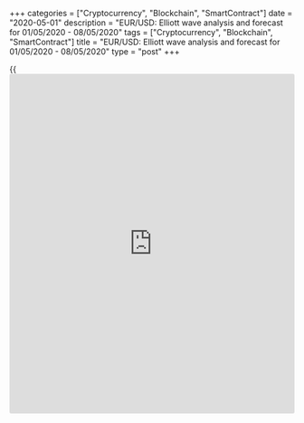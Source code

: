 +++
categories = ["Cryptocurrency", "Blockchain", "SmartContract"]
date = "2020-05-01"
description = "EUR/USD: Elliott wave analysis and forecast for 01/05/2020 - 08/05/2020"
tags = ["Cryptocurrency", "Blockchain", "SmartContract"]
title = "EUR/USD: Elliott wave analysis and forecast for 01/05/2020 - 08/05/2020"
type = "post"
+++

{{<iframe id="large-banner" src="https://www.bounty.group/#slide=20.0" width="100%" height="600" scrolling="no" style="border: 0px solid rgb(216, 221, 230); border-radius: 3px;">}}

May 1, 2020

May 1, 2020

EUR/USD: Elliott wave analysis and forecast for 01/05/2020 –
08/05/2020Alex Geuta

## The pair [EUR/USD ][1]remains likely to grow. Estimated pivot point
is at a level of 1.0720.

 **Main scenario:** consider long positions from corrections above the
level of 1.0720 with a target of 1.1150 – 1.1496.

 **Alternative scenario:** ****breakout and consolidation below the
level of 1.0720 will allow the pair to continue declining to the levels
of 1.0528 – 1.0414.

 **Analysis:** Supposedly, the descending fifth wave of larger degree
(5) of С continues developing on the [daily](https://www.fintecher.org/2020/03/03/forex-trading-daily-strategy/) time frame, with the first
wave 1 of (5) and correction 2 of (5) formed inside. The third wave 3 of
(5) started developing on the H4 time frame, with an ascending
correction developing in the form of wave ii of 3 inside. Apparently,
wave  (c) of ii is developing on the H1 time frame. If this assumption
is correct, the pair will continue to rise to 1.1150 – 1.1496. The level
of 1.0720 is critical in this scenario. Its breakout will allow the pair
to continue falling to the levels of 1.0528 – 1.0414.

![LiteForex: EUR/USD: Elliott wave analysis and forecast for 01/05/2020
– 08/05/2020][2]

* * *

![LiteForex: EUR/USD: Elliott wave analysis and forecast for 01/05/2020
– 08/05/2020][3]

* * *

![LiteForex: EUR/USD: Elliott wave analysis and forecast for 01/05/2020
– 08/05/2020][4]

* * *

P.S. Did you like my article? Share it in social networks: it will be
the best “thank you" :)

Ask me questions and comment below. I’ll be glad to answer your
questions and give necessary explanations.

 **Useful links:**

  * I recommend trying to trade with a reliable broker [here][5]. The system allows you to trade by yourself or copy successful traders from all across the globe.
  * Use my promo-code BLOG for getting deposit bonus 50% on LiteForex platform. Just enter this code in the appropriate field while [depositing][6] your trading account.
  * Telegram channel with high-quality analytics, Forex reviews, training articles, and other useful things for traders <t.me/liteforex>

## Price chart of EURUSD in real time mode

![EUR/USD: Elliott wave analysis and forecast for 01/05/2020 –
08/05/2020][7]

The content of this article reflects the author’s opinion and does not
necessarily reflect the official position of LiteForex. The material
published on this page is provided for informational purposes only and
should not be considered as the provision of investment advice for the
purposes of Directive 2004/39/EC.

Rate this article:

{{value}}

( {{count}} {{title}} )

   1. my.liteforex.com/trading/chart?symbol=EURUSD
   2. cdn.liteforex.com/cache/uploads/blog_post/wave-analisys/01-05-2020/EURUSDH1.png?w=30&s=3b6573d69f04fc36a1d31e8fd53db3d2
   3. cdn.liteforex.com/cache/uploads/blog_post/wave-analisys/01-05-2020/EURUSDH4.png?w=30&s=75189e7d7c7e02cab0212a43deeb060a
   4. cdn.liteforex.com/cache/uploads/blog_post/wave-analisys/01-05-2020/EURUSDDaily.png?w=30&s=bc5b6abe5cc69674d98f14ae8ebec462
   5. my.liteforex.com/?category=analysts-opinions&slug=eurusd-elliott-wave-analysis-and-forecast-for-01052020---08052020&openPopup=%2Fregistration%2Fpopup&utm_source=blog&utm_medium=article&utm_campaign=bonus
   6. my.liteforex.com/deposit/?category=analysts-opinions&slug=eurusd-elliott-wave-analysis-and-forecast-for-01052020---08052020&promo_code=BLOG&utm_source=blog&utm_medium=article&utm_campaign=bonus
   7. cdn.liteforex.com/cache/uploads/blog_post/wave-analisys/Previews-elliot-waves/eurusd-elliott-wave-analysis-liteforex-blog-preview.jpg?q=75&w=1000&s=b202050ed0fbd5cbac195a74fd2a8075